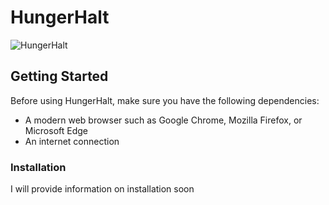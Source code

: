 # HungerHalt
![HungerHalt](https://github.com/DenzelBraxton/Portfolio_Project_HungerHalt/assets/99493584/d1f9311b-7372-48e6-aa7b-83a67894de0c)




## Getting Started
Before using HungerHalt, make sure you have the following dependencies:
* A modern web browser such as Google Chrome, Mozilla Firefox, or Microsoft Edge 
* An internet connection

### Installation

I will provide information on installation soon


